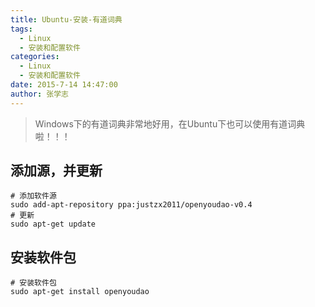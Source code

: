 ```yaml
---
title: Ubuntu-安装-有道词典
tags: 
  - Linux
  - 安装和配置软件
categories:
  - Linux
  - 安装和配置软件
date: 2015-7-14 14:47:00
author: 张学志
---
```





> Windows下的有道词典非常地好用，在Ubuntu下也可以使用有道词典啦！！！

## 添加源，并更新
```
# 添加软件源
sudo add-apt-repository ppa:justzx2011/openyoudao-v0.4
# 更新
sudo apt-get update
```
## 安装软件包
```
# 安装软件包
sudo apt-get install openyoudao
```

